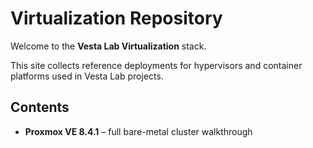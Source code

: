 # Virtualization Repository

Welcome to the **Vesta Lab Virtualization** stack.


This site collects reference deployments for hypervisors and container platforms used in Vesta Lab projects.

## Contents

- **Proxmox VE 8.4.1** – full bare-metal cluster walkthrough
